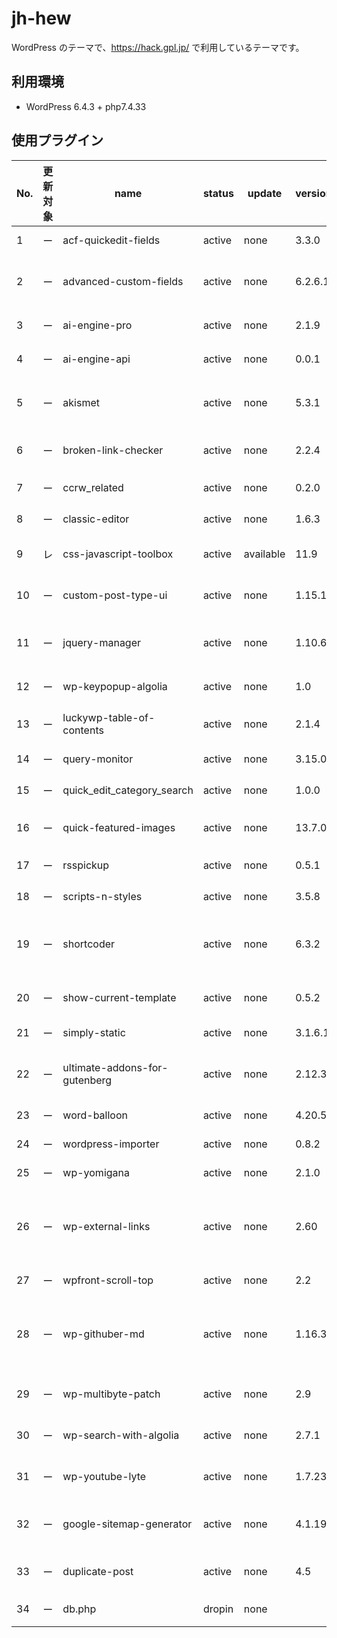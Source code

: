 # jh-hew
WordPress のテーマで、https://hack.gpl.jp/ で利用しているテーマです。

## 利用環境
* WordPress 6.4.3 + php7.4.33

## 使用プラグイン

| No. | 更新対象 | name | status | update | version | 最新Ver | WP Tested | PHP ver | Plugin HomePage | WP公式URL | 備考 |
| --- | -------- | ---- | ------ | ------ | ------- | ------- | --------- | -------- | -------------- | ---------- | ---- |
| 1 |  ー  | acf-quickedit-fields | active | none | 3.3.0 | 3.3.0 | 6.3.3 | 5.6 | [ACF Quick Edit Fields](https://github.com/mcguffin/acf-quickedit-fields) | [LINK](https://wordpress.org/plugins/acf-quickedit-fields/) | ー |
| 2 |  ー  | advanced-custom-fields | active | none | 6.2.6.1 | 6.2.6.1 | 6.4.3 | 7.0 | [Advanced Custom Fields (ACF)](https://www.advancedcustomfields.com) | [LINK](https://wordpress.org/plugins/advanced-custom-fields/) | ー |
| 3 | ー | ai-engine-pro | active | none | 2.1.9 | ー | ー | ー | ー | 公式なし | ー |
| 4 | ー | ai-engine-api | active | none | 0.0.1 | ー | ー | ー | ー | 公式なし | ー |
| 5 |  ー  | akismet | active | none | 5.3.1 | 5.3.1 | 6.4.3 | 5.6.20 | [Akismet Anti-spam: Spam Protection](https://akismet.com/) | [LINK](https://wordpress.org/plugins/akismet/) | ー |
| 6 |  ー  | broken-link-checker | active | none | 2.2.4 | 2.2.4 | 6.4.3 | 7.4 | [Broken Link Checker](https://wordpress.org/plugins/broken-link-checker/) | [LINK](https://wordpress.org/plugins/broken-link-checker/) | ー |
| 7 | ー | ccrw_related | active | none | 0.2.0 | ー | ー | ー | ー | 公式なし | ー |
| 8 |  ー  | classic-editor | active | none | 1.6.3 | 1.6.3 | 6.4.3 | 5.2.4 | [Classic Editor](https://wordpress.org/plugins/classic-editor/) | [LINK](https://wordpress.org/plugins/classic-editor/) | ー |
| 9 | レ | css-javascript-toolbox | active | available | 11.9 | 11.9.1 | 6.2.4 |  | [CSS &amp; JavaScript Toolbox](https://css-javascript-toolbox.com/) | [LINK](https://wordpress.org/plugins/css-javascript-toolbox/) | ー |
| 10 |  ー  | custom-post-type-ui | active | none | 1.15.1 | 1.15.1 | 6.4.3 | 7.4 | [Custom Post Type UI](https://github.com/WebDevStudios/custom-post-type-ui/) | [LINK](https://wordpress.org/plugins/custom-post-type-ui/) | ー |
| 11 |  ー  | jquery-manager | active | none | 1.10.6 | 1.10.6 | 5.5.14 | 5.6 | [jQuery Manager for WordPress](https://github.com/Remzi1993/jquery-manager) | [LINK](https://wordpress.org/plugins/jquery-manager/) | ー |
| 12 | ー | wp-keypopup-algolia | active | none | 1.0 | ー | ー | ー | ー | 公式なし | ー |
| 13 |  ー  | luckywp-table-of-contents | active | none | 2.1.4 | 2.1.4 | 5.9.9 | 5.6.20 | [LuckyWP Table of Contents](https://theluckywp.com/product/table-of-contents/) | [LINK](https://wordpress.org/plugins/luckywp-table-of-contents/) | ー |
| 14 |  ー  | query-monitor | active | none | 3.15.0 | 3.15.0 | 6.4.3 | 7.4 | [Query Monitor](https://querymonitor.com/) | [LINK](https://wordpress.org/plugins/query-monitor/) | ー |
| 15 | ー | quick_edit_category_search | active | none | 1.0.0 | ー | ー | ー | ー | 公式なし | ー |
| 16 |  ー  | quick-featured-images | active | none | 13.7.0 | 13.7.0 | 6.4.3 | 5.2 | [Quick Featured Images](http://wordpress.org/plugins/quick-featured-images) | [LINK](https://wordpress.org/plugins/quick-featured-images/) | ー |
| 17 | ー | rsspickup | active | none | 0.5.1 | ー | ー | ー | ー | 公式なし | ー |
| 18 |  ー  | scripts-n-styles | active | none | 3.5.8 | 3.5.8 | 6.2.4 | 7.4 | [Scripts n Styles](https://www.unfocus.com/projects/scripts-n-styles/) | [LINK](https://wordpress.org/plugins/scripts-n-styles/) | ー |
| 19 |  ー  | shortcoder | active | none | 6.3.2 | 6.3.2 | 6.4.3 | 5.3 | [Shortcoder — Create Shortcodes for Anything](https://www.aakashweb.com/wordpress-plugins/shortcoder/) | [LINK](https://wordpress.org/plugins/shortcoder/) | ー |
| 20 |  ー  | show-current-template | active | none | 0.5.2 | 0.5.2 | 6.3.3 | 7.4 | [Show Current Template](https://wp.tekapo.com/) | [LINK](https://wordpress.org/plugins/show-current-template/) | ー |
| 21 |  ー  | simply-static | active | none | 3.1.6.1 | 3.1.6.1 | 6.4.3 | 7.4 | [Simply Static](https://patrickposner.dev) | [LINK](https://wordpress.org/plugins/simply-static/) | ー |
| 22 |  ー  | ultimate-addons-for-gutenberg | active | none | 2.12.3 | 2.12.3 | 6.4.3 | 7.4 | [Spectra &#8211; WordPress Gutenberg Blocks](https://www.brainstormforce.com) | [LINK](https://wordpress.org/plugins/ultimate-addons-for-gutenberg/) | ー |
| 23 |  ー  | word-balloon | active | none | 4.20.5 | 4.20.5 | 6.4.3 | 5.3 | [Word Balloon](https://dev.back2nature.jp/en/word-balloon/) | [LINK](https://wordpress.org/plugins/word-balloon/) | ー |
| 24 |  ー  | wordpress-importer | active | none | 0.8.2 | 0.8.2 | 6.4.3 | 5.6 | [WordPress Importer](https://wordpress.org/plugins/wordpress-importer/) | [LINK](https://wordpress.org/plugins/wordpress-importer/) | ー |
| 25 |  ー  | wp-yomigana | active | none | 2.1.0 | 2.1.0 | 5.3.17 | 5.6 | [WP-Yomigana](https://wordpress.org/plugins/wp-yomigana/) | [LINK](https://wordpress.org/plugins/wp-yomigana/) | ー |
| 26 |  ー  | wp-external-links | active | none | 2.60 | 2.60 | 6.4.3 | 7.2 | [External Links &#8211; nofollow, noopener &amp; new window](https://getwplinks.com/) | [LINK](https://wordpress.org/plugins/wp-external-links/) | ー |
| 27 |  ー  | wpfront-scroll-top | active | none | 2.2 | 2.2 | 6.4.3 | 5.3 | [WPFront Scroll Top](http://wpfront.com/scroll-top-plugin/) | [LINK](https://wordpress.org/plugins/wpfront-scroll-top/) | ー |
| 28 |  ー  | wp-githuber-md | active | none | 1.16.3 | 1.16.3 | 6.4.3 | 5.3.0 | [WP Githuber MD &#8211; WordPress Markdown Editor](https://github.com/terrylinooo/githuber-md) | [LINK](https://wordpress.org/plugins/wp-githuber-md/) | ー |
| 29 |  ー  | wp-multibyte-patch | active | none | 2.9 | 2.9 | 6.4.3 |  | [WP Multibyte Patch](https://eastcoder.com/code/wp-multibyte-patch/) | [LINK](https://wordpress.org/plugins/wp-multibyte-patch/) | ー |
| 30 |  ー  | wp-search-with-algolia | active | none | 2.7.1 | 2.7.1 | 6.4.3 | 7.4 | [WP Search with Algolia](https://github.com/WebDevStudios/wp-search-with-algolia) | [LINK](https://wordpress.org/plugins/wp-search-with-algolia/) | ー |
| 31 |  ー  | wp-youtube-lyte | active | none | 1.7.23 | 1.7.23 | 6.3.3 |  | [WP YouTube Lyte](http://blog.futtta.be/wp-youtube-lyte/) | [LINK](https://wordpress.org/plugins/wp-youtube-lyte/) | ー |
| 32 |  ー  | google-sitemap-generator | active | none | 4.1.19 | 4.1.19 | 6.4.3 | 5.0 | [XML Sitemap Generator for Google](https://auctollo.com/) | [LINK](https://wordpress.org/plugins/google-sitemap-generator/) | ー |
| 33 |  ー  | duplicate-post | active | none | 4.5 | 4.5 | 6.4.3 | 5.6.20 | [Yoast Duplicate Post](https://yoast.com/wordpress/plugins/duplicate-post/) | [LINK](https://wordpress.org/plugins/duplicate-post/) | ー |
| 34 | ー | db.php | dropin | none |  | ー | ー | ー | ー | 公式なし | ー |

